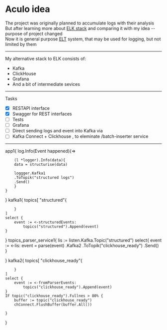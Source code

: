 
# Aculo idea

The project was originally planned to accumulate logs with their analysis    
But after learning more about [ELK stack](https://gitinsky.com/elkstack) and comparing it with my idea -- purpose of project changed  
Now it is general purpose [ELT](https://habr.com/ru/articles/695546/) system, that may be used for logging, but not limited by them   

---

My alternative stack to ELK consists of:
- Kafka 
- ClickHouse 
- Grafana
- And a bit of intermediate sevices 

---

Tasks

- [x] RESTAPI interface
- [x] Swagger for REST interfaces
- [ ] Tests
- [ ] Grafana
- [ ] Direct sending logs and event into Kafka via
- [ ] Kafka Connect + Clickhouse , to eleminate /batch-inserter service 

---

app1{
    log.Info(Event happened){=>

        (l *logger).Info(data){
        data = structurise(data)

        loggger.Kafka1
        .ToTopik("structured logs")
        .Send()
        }
    }
}
kafka1{
    topics[
        "structured"{

        }
    ]    
    select {
        event := <-structuredEvents:
            topics("structured").Append(event)
    }
}
topics_parser_service1{
    lis := listen.Kafka.Topic("structured")
    select{
        event := <-lis:
            event = parse(event)
        .Kafka2
        .ToTopik("clickhouse_ready")
        .Send()
    }

}
kafka2{
    topics[
        "clickhouse_ready"{

        }
    ]    
    select {
        event := <-fromParserEvents:
            topics("clickhouse_ready").Append(event)
    }
    IF topic("clickhouse_ready").Fullnes > 80% {
        buffer := topic("clickhouse_ready")
        chConnect.FlushBuffer(buffer.All())
        
    }
}